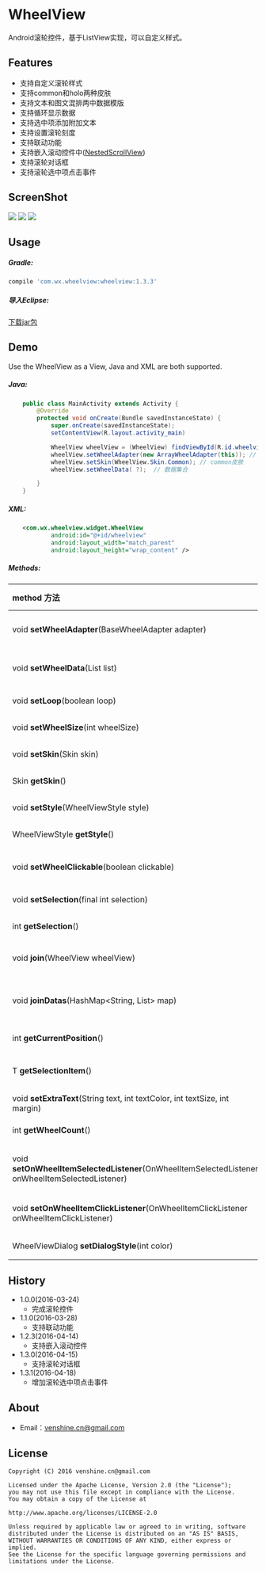 # WheelView
Android滚轮控件，基于ListView实现，可以自定义样式。

Features
--
* 支持自定义滚轮样式
* 支持common和holo两种皮肤
* 支持文本和图文混排两中数据模版
* 支持循环显示数据
* 支持选中项添加附加文本
* 支持设置滚轮刻度
* 支持联动功能
* 支持嵌入滚动控件中([NestedScrollView](https://github.com/venshine/WheelView/blob/master/wheelview/src/main/java/com/wx/wheelview/widget/NestedScrollView.java))
* 支持滚轮对话框
* 支持滚轮选中项点击事件

ScreenShot
--
![](https://github.com/venshine/WheelView/blob/master/screenshot/screenshot.gif)
![](https://github.com/venshine/WheelView/blob/master/screenshot/screenshot1.png)
![](https://github.com/venshine/WheelView/blob/master/screenshot/screenshot2.png)

Usage
--
##### Gradle:
```groovy
compile 'com.wx.wheelview:wheelview:1.3.3'
```

##### 导入Eclipse:
[下载jar包](https://github.com/ifwx/WheelView/blob/master/wheelview/wheelview_1.3.2.jar)

Demo
--
Use the WheelView as a View, Java and XML are both supported.

##### Java:
```Java
    public class MainActivity extends Activity {
        @Override
        protected void onCreate(Bundle savedInstanceState) {
            super.onCreate(savedInstanceState);
            setContentView(R.layout.activity_main)

            WheelView wheelView = (WheelView) findViewById(R.id.wheelview);
            wheelView.setWheelAdapter(new ArrayWheelAdapter(this)); // 文本数据源
            wheelView.setSkin(WheelView.Skin.Common); // common皮肤
            wheelView.setWheelData( ?);  // 数据集合

        }
    }
```

##### XML:
```xml
    <com.wx.wheelview.widget.WheelView
            android:id="@+id/wheelview"
            android:layout_width="match_parent"
            android:layout_height="wrap_content" />
```

##### Methods:
| method 方法          | description 描述 |
|:---				 |:---|
| void **setWheelAdapter**(BaseWheelAdapter<T> adapter)  	     | 设置滚轮数据源适配器（required） |
| void **setWheelData**(List<T> list)  	     | 设置滚轮数据（required） |
| void **setLoop**(boolean loop)  	     | 设置滚轮是否循环滚动 |
| void **setWheelSize**(int wheelSize) 	     | 设置滚轮个数 |
| void **setSkin**(Skin skin) 	     | 设置皮肤风格 |
| Skin **getSkin**()  	     | 获得皮肤风格 |
| void **setStyle**(WheelViewStyle style)  	     | 设置滚轮样式 |
| WheelViewStyle **getStyle**()  	     | 获得滚轮样式 |
| void **setWheelClickable**(boolean clickable)  	     | 设置滚轮选中项是否可点击 |
| void **setSelection**(final int selection) 	     | 设置滚轮位置 |
| int **getSelection**() 	     | 获取滚轮位置 |
| void **join**(WheelView wheelView)  	     | 连接副WheelView（联动设置） |
| void **joinDatas**(HashMap<String, List<T>> map)	     | 副WheelView数据（联动设置） |
| int **getCurrentPosition**()  	     | 获取当前滚轮位置 |
| T **getSelectionItem**()  	     | 获取当前滚轮位置的数据 |
| void **setExtraText**(String text, int textColor, int textSize, int margin)     	     | 设置选中行附加文本 |
| int **getWheelCount**() 	     | 获得滚轮数据总数 |
| void **setOnWheelItemSelectedListener**(OnWheelItemSelectedListener<T> onWheelItemSelectedListener) | 设置滚轮滑动停止时事件，监听滚轮选中项 |
| void **setOnWheelItemClickListener**(OnWheelItemClickListener<T> onWheelItemClickListener) | 设置滚轮选中项点击事件 |
| WheelViewDialog **setDialogStyle**(int color) | 设置Dialog外观颜色 |

History
--
* 1.0.0(2016-03-24)
    - 完成滚轮控件
* 1.1.0(2016-03-28)
    - 支持联动功能
* 1.2.3(2016-04-14)
    - 支持嵌入滚动控件
* 1.3.0(2016-04-15)
    - 支持滚轮对话框
* 1.3.1(2016-04-18)
    - 增加滚轮选中项点击事件

About
--
* Email：venshine.cn@gmail.com

License
--
    Copyright (C) 2016 venshine.cn@gmail.com

    Licensed under the Apache License, Version 2.0 (the "License");
    you may not use this file except in compliance with the License.
    You may obtain a copy of the License at
    
    http://www.apache.org/licenses/LICENSE-2.0
    
    Unless required by applicable law or agreed to in writing, software
    distributed under the License is distributed on an "AS IS" BASIS,
    WITHOUT WARRANTIES OR CONDITIONS OF ANY KIND, either express or implied.
    See the License for the specific language governing permissions and
    limitations under the License.

